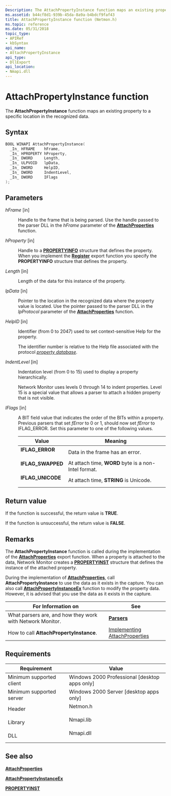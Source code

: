 ```yaml
---
Description: The AttachPropertyInstance function maps an existing property to a specific location in the recognized data.
ms.assetid: b44cf8d1-939b-45da-8a9a-b4bdcf9faf43
title: AttachPropertyInstance function (Netmon.h)
ms.topic: reference
ms.date: 05/31/2018
topic_type: 
- APIRef
- kbSyntax
api_name: 
- AttachPropertyInstance
api_type: 
- DllExport
api_location: 
- Nmapi.dll
---
```


# AttachPropertyInstance function

The **AttachPropertyInstance** function maps an existing property to a specific location in the recognized data.

## Syntax


```C++
BOOL WINAPI AttachPropertyInstance(
  _In_ HFRAME    hFrame,
  _In_ HPROPERTY hProperty,
  _In_ DWORD     Length,
  _In_ ULPVOID   lpData,
  _In_ DWORD     HelpID,
  _In_ DWORD     IndentLevel,
  _In_ DWORD     IFlags
);
```



## Parameters

<dl> <dt>

*hFrame* \[in\]
</dt> <dd>

Handle to the frame that is being parsed. Use the handle passed to the parser DLL in the *hFrame* parameter of the [**AttachProperties**](attachproperties.md) function.

</dd> <dt>

*hProperty* \[in\]
</dt> <dd>

Handle to a [**PROPERTYINFO**](propertyinfo.md) structure that defines the property. When you implement the [**Register**](register-parser.md) export function you specify the **PROPERTYINFO** structure that defines the property.

</dd> <dt>

*Length* \[in\]
</dt> <dd>

Length of the data for this instance of the property.

</dd> <dt>

*lpData* \[in\]
</dt> <dd>

Pointer to the location in the recognized data where the property value is located. Use the pointer passed to the parser DLL in the *lpProtocol* parameter of the [**AttachProperties**](attachproperties.md) function.

</dd> <dt>

*HelpID* \[in\]
</dt> <dd>

Identifier (from 0 to 2047) used to set context-sensitive Help for the property.

The identifier number is relative to the Help file associated with the protocol [*property database*](p.md).

</dd> <dt>

*IndentLevel* \[in\]
</dt> <dd>

Indentation level (from 0 to 15) used to display a property hierarchically.

Network Monitor uses levels 0 through 14 to indent properties. Level 15 is a special value that allows a parser to attach a hidden property that is not visible.

</dd> <dt>

*IFlags* \[in\]
</dt> <dd>

A BIT field value that indicates the order of the BITs within a property. Previous parsers that set *fError* to 0 or 1, should now set *fError* to IFLAG\_ERROR. Set this parameter to one of the following values.



| Value                                                                                                                                                         | Meaning                                                         |
|---------------------------------------------------------------------------------------------------------------------------------------------------------------|-----------------------------------------------------------------|
| <span id="IFLAG_ERROR"></span><span id="iflag_error"></span><dl> <dt>**IFLAG\_ERROR**</dt> </dl>       | Data in the frame has an error.<br/>                      |
| <span id="IFLAG_SWAPPED"></span><span id="iflag_swapped"></span><dl> <dt>**IFLAG\_SWAPPED**</dt> </dl> | At attach time, **WORD** byte is a non-Intel format.<br/> |
| <span id="IFLAG_UNICODE"></span><span id="iflag_unicode"></span><dl> <dt>**IFLAG\_UNICODE**</dt> </dl> | At attach time, **STRING** is Unicode.<br/>               |



 

</dd> </dl>

## Return value

If the function is successful, the return value is **TRUE**.

If the function is unsuccessful, the return value is **FALSE**.

## Remarks

The **AttachPropertyInstance** function is called during the implementation of the [**AttachProperties**](attachproperties.md) export function. When a property is attached to the data, Network Monitor creates a [**PROPERTYINST**](propertyinst.md) structure that defines the instance of the attached property.

During the implementation of [**AttachProperties**](attachproperties.md), call **AttachPropertyInstance** to use the data as it exists in the capture. You can also call [**AttachPropertyInstanceEx**](attachpropertyinstanceex.md) function to modify the property data. However, it is advised that you use the data as it exists in the capture.



| For Information on                                        | See                                                                |
|-----------------------------------------------------------|--------------------------------------------------------------------|
| What parsers are, and how they work with Network Monitor. | [**Parsers**](parsers.md)                                         |
| How to call **AttachPropertyInstance**.                   | [Implementing AttachProperties](implementing-attachproperties.md) |



 

## Requirements



| Requirement | Value |
|-------------------------------------|--------------------------------------------------------------------------------------|
| Minimum supported client<br/> | Windows 2000 Professional \[desktop apps only\]<br/>                           |
| Minimum supported server<br/> | Windows 2000 Server \[desktop apps only\]<br/>                                 |
| Header<br/>                   | <dl> <dt>Netmon.h</dt> </dl>  |
| Library<br/>                  | <dl> <dt>Nmapi.lib</dt> </dl> |
| DLL<br/>                      | <dl> <dt>Nmapi.dll</dt> </dl> |



## See also

<dl> <dt>

[**AttachProperties**](attachproperties.md)
</dt> <dt>

[**AttachPropertyInstanceEx**](attachpropertyinstanceex.md)
</dt> <dt>

[**PROPERTYINST**](propertyinst.md)
</dt> </dl>

 

 




